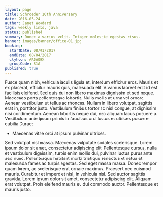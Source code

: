 ```yaml
---
layout: page
title: Schroeder 10th Anniversary
date: 2016-05-24
author: Janet Woodard
tags: weekly links, java
status: published
summary: Donec a varius velit. Integer molestie egestas risus.
banner: images/banner/office-01.jpg
booking:
  startDate: 08/01/2017
  endDate: 08/04/2017
  ctyhocn: ARBWEHX
  groupCode: S1A
published: true
---
```

Fusce quam nibh, vehicula iaculis ligula et, interdum efficitur eros. Mauris et ex placerat, efficitur mauris quis, malesuada elit. Vivamus laoreet erat id est facilisis eleifend. Sed quis dui non libero maximus dignissim et sed neque. Maecenas porta pellentesque lobortis. Nulla mollis at urna vel ornare. Aenean vestibulum ut tellus ac rhoncus. Nullam in libero volutpat, sagittis erat in, porttitor justo. Vestibulum finibus tortor ac nisl congue, at dignissim nisi condimentum. Aenean lobortis neque dui, nec aliquam lacus posuere a. Vestibulum ante ipsum primis in faucibus orci luctus et ultrices posuere cubilia Curae;

* Maecenas vitae orci at ipsum pulvinar ultrices.

Sed volutpat nisl massa. Maecenas vulputate sodales scelerisque. Lorem ipsum dolor sit amet, consectetur adipiscing elit. Pellentesque cursus, nulla et vestibulum dignissim, turpis enim mollis dui, pulvinar luctus purus ante sed nunc. Pellentesque habitant morbi tristique senectus et netus et malesuada fames ac turpis egestas. Sed eget massa massa. Donec tempor quam lorem, ac scelerisque erat ornare maximus. Praesent nec euismod mauris. Curabitur et imperdiet nisl, in vehicula nisl. Sed auctor sagittis gravida. Lorem ipsum dolor sit amet, consectetur adipiscing elit. Aliquam erat volutpat. Proin eleifend mauris eu dui commodo auctor. Pellentesque et mauris justo.

